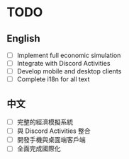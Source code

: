 # TODO

## English
- [ ] Implement full economic simulation
- [ ] Integrate with Discord Activities
- [ ] Develop mobile and desktop clients
- [ ] Complete i18n for all text

## 中文
- [ ] 完整的經濟模擬系統
- [ ] 與 Discord Activities 整合
- [ ] 開發手機與桌面端客戶端
- [ ] 全面完成國際化
